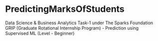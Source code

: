 # PredictingMarksOfStudents
Data Science  &amp; Business Analytics Task-1 under The Sparks Foundation GRIP (Graduate Rotational Internship Program) - Prediction using Supervised ML  (Level - Beginner)
